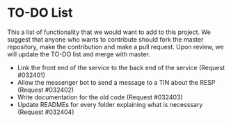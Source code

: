 # TO-DO List
This a list of functionality that we would want to add to this project. We suggest that anyone who wants to contribute should fork the master repository, make the contribution and make a pull request. Upon review, we will update the TO-DO list and merge with master.

* Link the front end of the service to the back end of the service (Request #032401)
* Allow the messenger bot to send a message to a TIN about the RESP (Request #032402)
* Write documentation for the old code (Request #032403)
* Update READMEs for every folder explaining what is necesssary (Request #032404)